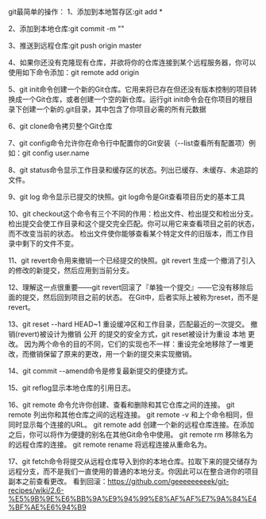 git最简单的操作：
1、添加到本地暂存区:git add *

2、添加到本地仓库:git commit -m ""

3、推送到远程仓库:git push origin master 

4、如果你还没有克隆现有仓库，并欲将你的仓库连接到某个远程服务器，你可以使用如下命令添加：git remote add origin <server>

5、git init命令创建一个新的Git仓库。它用来将已存在但还没有版本控制的项目转换成一个Git仓库，或者创建一个空的新仓库。运行git init命令会在你项目的根目录下创建一个新的.git目录，其中包含了你项目必需的所有元数据

6、git clone命令拷贝整个Git仓库

7、git config命令允许你在命令行中配置你的Git安装（--list查看所有配置项）例如：git config user.name <name>

8、git status命令显示工作目录和缓存区的状态。列出已缓存、未缓存、未追踪的文件。

9、git log 命令显示已提交的快照。git log命令是Git查看项目历史的基本工具

10、git checkout这个命令有三个不同的作用：检出文件、检出提交和检出分支。
检出提交会使工作目录和这个提交完全匹配。你可以用它来查看项目之前的状态，而不改变当前的状态。
检出文件使你能够查看某个特定文件的旧版本，而工作目录中剩下的文件不变。

11、git revert命令用来撤销一个已经提交的快照。git revert <commit> 生成一个撤消了<commit>引入的修改的新提交，然后应用到当前分支。

12、理解这一点很重要——git revert回滚了『单独一个提交』——它没有移除后面的提交，然后回到项目之前的状态。
在Git中，后者实际上被称为reset，而不是revert。

13、git reset --hard HEAD~1 重设缓冲区和工作目录，匹配最近的一次提交。
撤销(revert)被设计为撤销 公开 的提交的安全方式，git reset被设计为重设 本地 更改。
因为两个命令的目的不同，它们的实现也不一样：重设完全地移除了一堆更改，而撤销保留了原来的更改，用一个新的提交来实现撤销。

14、git commit --amend命令是修复最新提交的便捷方式。

15、git reflog显示本地仓库的引用日志。

16、git remote 命令允许你创建、查看和删除和其它仓库之间的连接。 
git remote 列出你和其他仓库之间的远程连接。 
git remote -v 和上个命令相同，但同时显示每个连接的URL。
git remote add <name> <url> 创建一个新的远程仓库连接。在添加之后，你可以将作为便捷的别名在其他Git命令中使用。
git remote rm <name>移除名为的远程仓库的连接。
git remote rename <old-name> <new-name> 将远程连接从重命名为。

17、git fetch命令将提交从远程仓库导入到你的本地仓库。拉取下来的提交储存为远程分支，而不是我们一直使用的普通的本地分支。你因此可以在整合进你的项目副本之前查看更改。
看到回滚：https://github.com/geeeeeeeeek/git-recipes/wiki/2.6-%E5%9B%9E%E6%BB%9A%E9%94%99%E8%AF%AF%E7%9A%84%E4%BF%AE%E6%94%B9